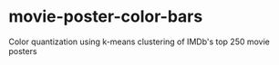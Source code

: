 # movie-poster-color-bars
Color quantization using k-means clustering of IMDb's top 250 movie posters

